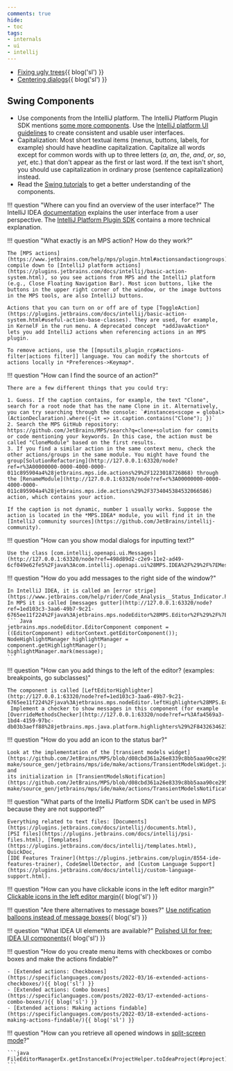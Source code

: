 ```yaml
---
comments: true
hide:
- toc
tags:
- internals
- ui
- intellij
---
```


- [Fixing ugly trees](https://specificlanguages.com/posts/2022-05/18-fixing-ugly-trees){{ blog('sl') }}
- [Centering dialogs](https://specificlanguages.com/posts/2022-05/24-centering-dialogs/){{ blog('sl') }}

## Swing Components

- Use components from the IntelliJ platform. The
  IntelliJ Platform Plugin SDK mentions [some more components](https://plugins.jetbrains.com/docs/intellij/misc-swing-components.html). Use the [IntelliJ platform UI guidelines](https://jetbrains.github.io/ui/) to create consistent and usable user interfaces.
- Capitalization: Most short textual items (menus, buttons, labels, for example) should have headline capitalization. Capitalize all words except for common words with up to three letters (*a*, *an*, *the*, *and*, *or*, *so*, *yet*, etc.) that don't appear as the first or last word. If the text isn't short, you should use capitalization in ordinary prose (sentence capitalization) instead.
- Read the [Swing tutorials](https://docs.oracle.com/javase/tutorial/uiswing/index.html) to get a better understanding of the components.

!!! question "Where can you find an overview of the user interface?"
    The IntelliJ IDEA [documentation](https://www.jetbrains.com/help/idea/guided-tour-around-the-user-interface.html) explains the user interface
    from a user perspective.
     The [IntelliJ Platform Plugin SDK](https://plugins.jetbrains.com/docs/intellij/user-interface-components.html) contains a more
    technical explanation.

!!! question "What exactly is an MPS action? How do they work?"

    The [MPS actions](https://www.jetbrains.com/help/mps/plugin.html#actionsandactiongroups) compile down to [IntelliJ platform actions](https://plugins.jetbrains.com/docs/intellij/basic-action-system.html), so you see actions from MPS and the IntelliJ platform (e.g., Close Floating Navigation Bar). Most icon buttons, like the buttons in the upper right corner of the window, or the image buttons in the MPS tools, are also IntelliJ buttons.

    Actions that you can turn on or off are of type [ToggleAction](https://plugins.jetbrains.com/docs/intellij/basic-action-system.html#useful-action-base-classes). They are used, for example, in KernelF in the run menu. A deprecated concept  *addJavaAction*  lets you add IntelliJ actions when referencing actions in an MPS plugin.

    To remove actions, use the [[mpsutils_plugin_rcp#actions-filter|actions filter]] language. You can modify the shortcuts of actions locally in *Preferences->Keymap*.

!!! question "How can I find the source of an action?"

    There are a few different things that you could try:

    1. Guess. If the caption contains, for example, the text "Clone", search for a root node that has the name Clone in it. Alternatively, you can try searching through the console: `#instances<scope = global>(ActionDeclaration).where({~it => it.caption.contains("Clone"); })`
    2. Search the MPS GitHub repository: https://github.com/JetBrains/MPS/search?q=clone+solution for commits or code mentioning your keywords. In this case, the action must be called "CloneModule" based on the first results.
    3. If you find a similar action in the same context menu, check the other actions/groups in the same module. You might have found the group[SolutionRefactoring](http://127.0.0.1:63320/node?ref=r%3A00000000-0000-4000-0000-011c895904a4%28jetbrains.mps.ide.actions%29%2F1223018726868) through the [RenameModule](http://127.0.0.1:63320/node?ref=r%3A00000000-0000-4000-0000-011c895904a4%28jetbrains.mps.ide.actions%29%2F3734045384532066586) action, which contains your action.

    If the caption is not dynamic, number 1 usually works. Suppose the action is located in the *MPS.IDEA* module, you will find it in the [IntelliJ community sources](https://github.com/JetBrains/intellij-community).

!!! question "How can you show modal dialogs for inputting text?"

    Use the class [com.intellij.openapi.ui.Messages](http://127.0.0.1:63320/node?ref=498d89d2-c2e9-11e2-ad49-6cf049e62fe5%2Fjava%3Acom.intellij.openapi.ui%28MPS.IDEA%2F%29%2F%7EMessages).

!!! question "How do you add messages to the right side of the window?"

    In IntelliJ IDEA, it is called an [error stripe](https://www.jetbrains.com/help/rider/Code_Analysis__Status_Indicator.html).
    In MPS it is called [messages gutter](http://127.0.0.1:63320/node?ref=1ed103c3-3aa6-49b7-9c21-6765ee11f224%2Fjava%3Ajetbrains.mps.nodeEditor%28MPS.Editor%2F%29%2F%7EMessagesGutter):
    ``` Java
    jetbrains.mps.nodeEditor.EditorComponent component = ((EditorComponent) editorContext.getEditorComponent()); 
    NodeHighlightManager highlightManager = component.getHighlightManager();
    highlightManager.mark(message);
    ```

!!! question "How can you add things to the left of the editor? (examples: breakpoints, go subclasses)"

    The component is called [LeftEditorHighlighter](http://127.0.0.1:63320/node?ref=1ed103c3-3aa6-49b7-9c21-6765ee11f224%2Fjava%3Ajetbrains.mps.nodeEditor.leftHighlighter%28MPS.Editor%2F%29%2F%7ELeftEditorHighlighter).
     Implement a checker to show messages in this component (for example [OverrideMethodsChecker](http://127.0.0.1:63320/node?ref=r%3Afa4569a3-1bd4-4159-97bc-db03b3aeff88%28jetbrains.mps.java.platform.highlighters%29%2F8432634623182578830)).

!!! question "How do you add an icon to the status bar?"

    Look at the implementation of the [transient models widget](https://github.com/JetBrains/MPS/blob/d08cbd361a26e8339c8bb5aaa90ce29508c0f908/plugins/mps-make/source_gen/jetbrains/mps/ide/make/actions/TransientModelsWidget.java#L26) and
    its initialization in [TransientModelsNotification](https://github.com/JetBrains/MPS/blob/d08cbd361a26e8339c8bb5aaa90ce29508c0f908/plugins/mps-make/source_gen/jetbrains/mps/ide/make/actions/TransientModelsNotification.java#L34).

!!! question "What parts of the IntelliJ Platform SDK can't be used in MPS because they are not supported?"

    Everything related to text files: [Documents](https://plugins.jetbrains.com/docs/intellij/documents.html),
    [PSI files](https://plugins.jetbrains.com/docs/intellij/psi-files.html), [Templates](https://plugins.jetbrains.com/docs/intellij/templates.html), QuickDoc,
    [IDE Features Trainer](https://plugins.jetbrains.com/plugin/8554-ide-features-trainer), CodeSmellDetector, and [Custom Language Support](https://plugins.jetbrains.com/docs/intellij/custom-language-support.html).

!!! question "How can you have clickable icons in the left editor margin?"
    [Clickable icons in the left editor margin](https://specificlanguages.com/posts/2022-02/18-clickable-icons-in-left-editor-margin/){{ blog('sl') }}

!!! question "Are there alternatives to message boxes?"
    [Use notification balloons instead of message boxes](https://specificlanguages.com/posts/notification-balloons-instead-of-message-boxes/){{ blog('sl') }}

!!! question "What IDEA UI elements are available?"
    [Polished UI for free: IDEA UI components](https://specificlanguages.com/posts/2022-02/09-idea-ui-components/){{ blog('sl') }}

!!! question "How do you create menu items with checkboxes or combo boxes and make the actions findable?"
    
    - [Extended actions: Checkboxes](https://specificlanguages.com/posts/2022-03/16-extended-actions-checkboxes/){{ blog('sl') }}
    - [Extended actions: Combo boxes](https://specificlanguages.com/posts/2022-03/17-extended-actions-combo-boxes/){{ blog('sl') }}
    - [Extended actions: Making actions findable](https://specificlanguages.com/posts/2022-03/18-extended-actions-making-actions-findable/){{ blog('sl') }}

!!! question "How can you retrieve all opened windows in [split-screen mode](https://www.jetbrains.com/help/idea/using-code-editor.html#split_screen)?"

    ```java
    FileEditorManagerEx.getInstanceEx(ProjectHelper.toIdeaProject(#project)).getSplitters().getWindows()
    ```